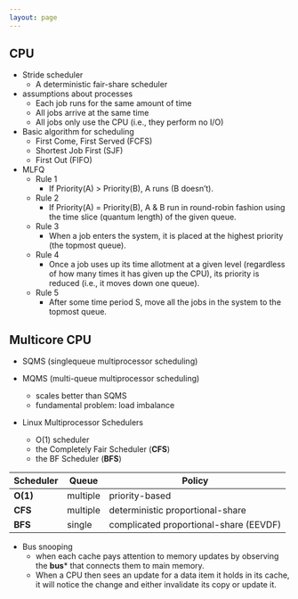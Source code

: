 ```yaml
---
layout: page
---
```



## CPU

* Stride scheduler
    * A deterministic fair-share scheduler
* assumptions about processes
    * Each job runs for the same amount of time
    * All jobs arrive at the same time
    * All jobs only use the CPU (i.e., they perform no I/O)
* Basic algorithm for scheduling
    * First Come, First Served (FCFS)
    * Shortest Job First (SJF)
    * First Out (FIFO)
* MLFQ
    * Rule 1
        * If Priority(A) > Priority(B), A runs (B doesn’t).
    * Rule 2
        * If Priority(A) = Priority(B), A & B run in round-robin fashion using the time slice (quantum length) of the given queue.
    * Rule 3
        * When a job enters the system, it is placed at the highest priority (the topmost queue).
    * Rule 4
        * Once a job uses up its time allotment at a given level (regardless of how many times it has given up the CPU), its priority is reduced (i.e., it moves down one queue).
    * Rule 5
        * After some time period S, move all the jobs in the system to the topmost queue.

## Multicore CPU

* SQMS (singlequeue multiprocessor scheduling)
* MQMS (multi-queue multiprocessor scheduling)
    * scales better than SQMS
    * fundamental problem: load imbalance

* Linux Multiprocessor Schedulers
    * O(1) scheduler
    * the Completely Fair Scheduler (**CFS**)
    * the BF Scheduler (**BFS**)
    
| Scheduler | Queue | Policy |
|--|--|--|
| **O(1)** | multiple | priority-based |
| **CFS** | multiple | deterministic proportional-share |
| **BFS** | single | complicated proportional-share (EEVDF) |

* Bus snooping
    * when each cache pays attention to memory updates by observing the **bus*** that connects them to main memory.
    * When a CPU then sees an update for a data item it holds in its cache, it will notice the change and either invalidate its copy or update it.
